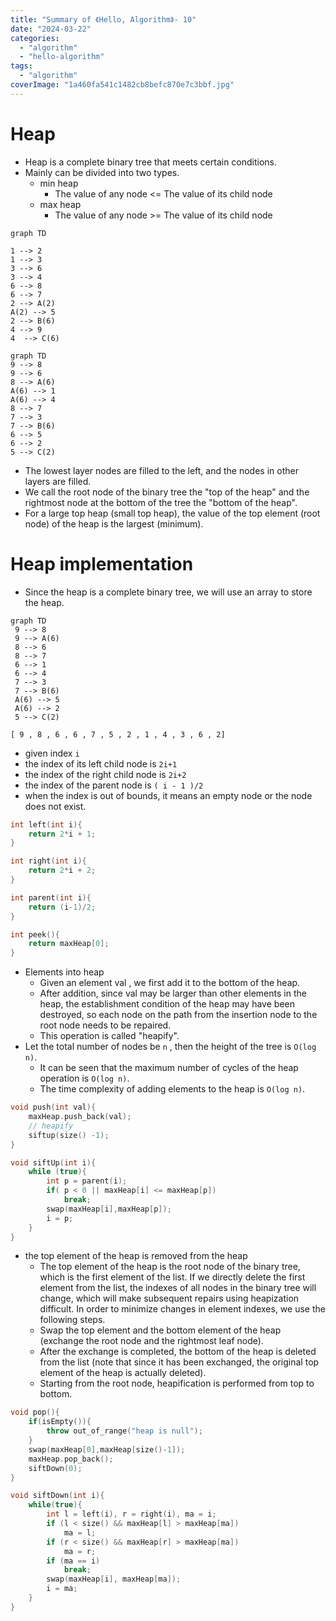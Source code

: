 ```yaml
---
title: "Summary of 《Hello, Algorithm》- 10"
date: "2024-03-22"
categories: 
  - "algorithm"
  - "hello-algorithm"
tags: 
  - "algorithm"
coverImage: "1a460fa541c1482cb8befc870e7c3bbf.jpg"
---
```


# Heap

- Heap is a complete binary tree that meets certain conditions.
- Mainly can be divided into two types.
    - min heap
        - The value of any node <= The value of its child node
    - max heap
        - The value of any node >= The value of its child node

```mermaid
graph TD

1 --> 2
1 --> 3
3 --> 6
3 --> 4
6 --> 8
6 --> 7
2 --> A(2)
A(2) --> 5
2 --> B(6)
4 --> 9
4  --> C(6)
```

```mermaid
graph TD
9 --> 8
9 --> 6
8 --> A(6)
A(6) --> 1
A(6) --> 4
8 --> 7
7 --> 3
7 --> B(6)
6 --> 5
6 --> 2
5 --> C(2)
```

- The lowest layer nodes are filled to the left, and the nodes in other layers are filled.
- We call the root node of the binary tree the "top of the heap" and the rightmost node at the bottom of the tree the "bottom of the heap".
- For a large top heap (small top heap), the value of the top element (root node) of the heap is the largest (minimum).

# Heap implementation

- Since the heap is a complete binary tree, we will use an array to store the heap.

```mermaid
graph TD
 9 --> 8
 9 --> A(6)
 8 --> 6
 8 --> 7
 6 --> 1
 6 --> 4
 7 --> 3
 7 --> B(6)
 A(6) --> 5
 A(6) --> 2
 5 --> C(2)
```

```
[ 9 , 8 , 6 , 6 , 7 , 5 , 2 , 1 , 4 , 3 , 6 , 2]
```

- given index `i`
- the index of its left child node is `2i+1`
- the index of the right child node is `2i+2`
- the index of the parent node is `( i - 1 )/2`
- when the index is out of bounds, it means an empty node or the node does not exist.

```c++
int left(int i){
    return 2*i + 1;
}

int right(int i){
    return 2*i + 2;
}

int parent(int i){
    return (i-1)/2;
}

int peek(){
    return maxHeap[0];
}
```

- Elements into heap
    - Given an element val , we first add it to the bottom of the heap.
    - After addition, since val may be larger than other elements in the heap, the establishment condition of the heap may have been destroyed, so each node on the path from the insertion node to the root node needs to be repaired.
    - This operation is called "heapify".
- Let the total number of nodes be `n` , then the height of the tree is `O(log n)`.
    - It can be seen that the maximum number of cycles of the heap operation is `O(log n)`.
    - The time complexity of adding elements to the heap is `O(log n)`.

```c++
void push(int val){
    maxHeap.push_back(val);
    // heapify
    siftup(size() -1);
}

void siftUp(int i){
    while (true){
        int p = parent(i);
        if( p < 0 || maxHeap[i] <= maxHeap[p]) 
            break;
        swap(maxHeap[i],maxHeap[p]);
        i = p;
    }
}
```

- the top element of the heap is removed from the heap
    - The top element of the heap is the root node of the binary tree, which is the first element of the list. If we directly delete the first element from the list, the indexes of all nodes in the binary tree will change, which will make subsequent repairs using heapization difficult. In order to minimize changes in element indexes, we use the following steps.
    - Swap the top element and the bottom element of the heap (exchange the root node and the rightmost leaf node).
    - After the exchange is completed, the bottom of the heap is deleted from the list (note that since it has been exchanged, the original top element of the heap is actually deleted).
    - Starting from the root node, heapification is performed from top to bottom.

```c++
void pop(){
    if(isEmpty()){
        throw out_of_range("heap is null");
    }
    swap(maxHeap[0],maxHeap[size()-1]);
    maxHeap.pop_back();
    siftDown(0);
}

void siftDown(int i){
    while(true){
        int l = left(i), r = right(i), ma = i;
        if (l < size() && maxHeap[l] > maxHeap[ma])
            ma = l;
        if (r < size() && maxHeap[r] > maxHeap[ma])
            ma = r;
        if (ma == i)
            break;
        swap(maxHeap[i], maxHeap[ma]);
        i = ma;
    }
}
```
